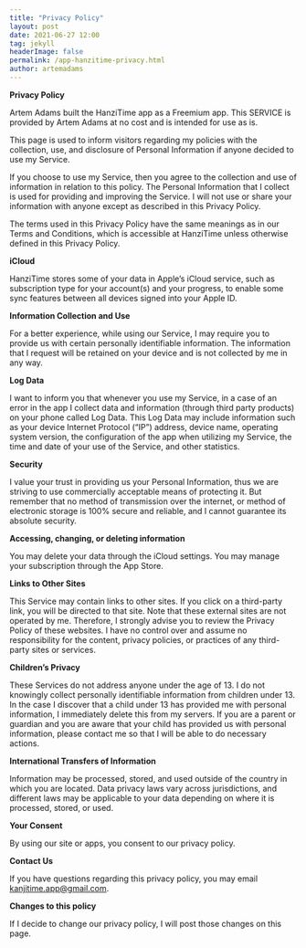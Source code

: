 ```yaml
---
title: "Privacy Policy"
layout: post
date: 2021-06-27 12:00
tag: jekyll
headerImage: false
permalink: /app-hanzitime-privacy.html
author: artemadams
---
```


**Privacy Policy**

Artem Adams built the HanziTime app as a Freemium app. This SERVICE is provided by Artem Adams at no cost and is intended for use as is.

This page is used to inform visitors regarding my policies with the collection, use, and disclosure of Personal Information if anyone decided to use my Service.

If you choose to use my Service, then you agree to the collection and use of information in relation to this policy. The Personal Information that I collect is used for providing and improving the Service. I will not use or share your information with anyone except as described in this Privacy Policy.

The terms used in this Privacy Policy have the same meanings as in our Terms and Conditions, which is accessible at HanziTime unless otherwise defined in this Privacy Policy.

**iCloud**

HanziTime stores some of your data in Apple’s iCloud service, such as subscription type for your account(s) and your progress, to enable some sync features between all devices signed into your Apple ID.

**Information Collection and Use**

For a better experience, while using our Service, I may require you to provide us with certain personally identifiable information. The information that I request will be retained on your device and is not collected by me in any way.

**Log Data**

I want to inform you that whenever you use my Service, in a case of an error in the app I collect data and information (through third party products) on your phone called Log Data. This Log Data may include information such as your device Internet Protocol (“IP”) address, device name, operating system version, the configuration of the app when utilizing my Service, the time and date of your use of the Service, and other statistics.

**Security**

I value your trust in providing us your Personal Information, thus we are striving to use commercially acceptable means of protecting it. But remember that no method of transmission over the internet, or method of electronic storage is 100% secure and reliable, and I cannot guarantee its absolute security.

**Accessing, changing, or deleting information**

You may delete your data through the iCloud settings. You may manage your subscription through the App Store.

**Links to Other Sites**

This Service may contain links to other sites. If you click on a third-party link, you will be directed to that site. Note that these external sites are not operated by me. Therefore, I strongly advise you to review the Privacy Policy of these websites. I have no control over and assume no responsibility for the content, privacy policies, or practices of any third-party sites or services.

**Children’s Privacy**

These Services do not address anyone under the age of 13. I do not knowingly collect personally identifiable information from children under 13\. In the case I discover that a child under 13 has provided me with personal information, I immediately delete this from my servers. If you are a parent or guardian and you are aware that your child has provided us with personal information, please contact me so that I will be able to do necessary actions.

**International Transfers of Information**

Information may be processed, stored, and used outside of the country in which you are located. Data privacy laws vary across jurisdictions, and different laws may be applicable to your data depending on where it is processed, stored, or used.

**Your Consent**

By using our site or apps, you consent to our privacy policy.

**Contact Us**

If you have questions regarding this privacy policy, you may email kanjitime.app@gmail.com.

**Changes to this policy**

If I decide to change our privacy policy, I will post those changes on this page.